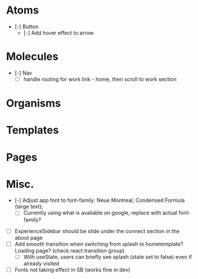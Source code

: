 # Atoms
- [-] Button
  - [-] Add hover effect to arrow

# Molecules
- [-] Nav
  - [ ] handle routing for work link -  home, then scroll to work section

# Organisms

# Templates

# Pages

# Misc.
- [-] Adjust app font to font-family: Neue Montreal, Condensed Formula (large text);
  - [ ] Currently using what is available on google, replace with actual font-family?
- [ ] ExperienceSidebar should be slide under the connect section in the about page
- [ ] Add smooth transition when switching from splash to hometemplate? Loading page? (check react transition group)
  - [ ] With useState, users can briefly see splash (state set to false) even if already visited

- [ ] Fonts not taking effect in SB (works fine in dev)
